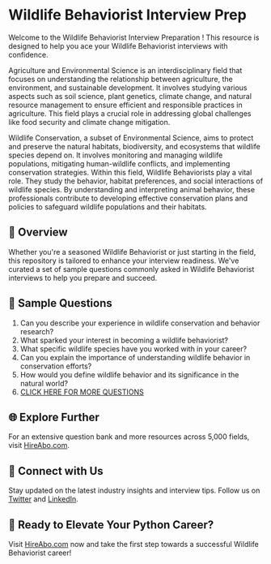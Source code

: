 # Wildlife Behaviorist Interview Prep

Welcome to the Wildlife Behaviorist Interview Preparation ! This resource is designed to help you ace your Wildlife Behaviorist interviews with confidence.

Agriculture and Environmental Science is an interdisciplinary field that focuses on understanding the relationship between agriculture, the environment, and sustainable development. It involves studying various aspects such as soil science, plant genetics, climate change, and natural resource management to ensure efficient and responsible practices in agriculture. This field plays a crucial role in addressing global challenges like food security and climate change mitigation.

Wildlife Conservation, a subset of Environmental Science, aims to protect and preserve the natural habitats, biodiversity, and ecosystems that wildlife species depend on. It involves monitoring and managing wildlife populations, mitigating human-wildlife conflicts, and implementing conservation strategies. Within this field, Wildlife Behaviorists play a vital role. They study the behavior, habitat preferences, and social interactions of wildlife species. By understanding and interpreting animal behavior, these professionals contribute to developing effective conservation plans and policies to safeguard wildlife populations and their habitats.

## 🚀 Overview

Whether you're a seasoned Wildlife Behaviorist or just starting in the field, this repository is tailored to enhance your interview readiness. We've curated a set of sample questions commonly asked in Wildlife Behaviorist interviews to help you prepare and succeed.

## 📝 Sample Questions

1. Can you describe your experience in wildlife conservation and behavior research?
2. What sparked your interest in becoming a wildlife behaviorist?
3. What specific wildlife species have you worked with in your career?
4. Can you explain the importance of understanding wildlife behavior in conservation efforts?
5. How would you define wildlife behavior and its significance in the natural world?
6. [CLICK HERE FOR MORE QUESTIONS](https://hireabo.com/job/10_3_15/Wildlife%20Behaviorist)

## 🌐 Explore Further

For an extensive question bank and more resources across 5,000 fields, visit [HireAbo.com](https://www.hireabo.com).

## 📱 Connect with Us

Stay updated on the latest industry insights and interview tips. Follow us on [Twitter](https://twitter.com/hireabo) and [LinkedIn](https://www.linkedin.com/in/hire-abo-3609972a8/).

## 🚀 Ready to Elevate Your Python Career?

Visit [HireAbo.com](https://www.hireabo.com) now and take the first step towards a successful Wildlife Behaviorist career!